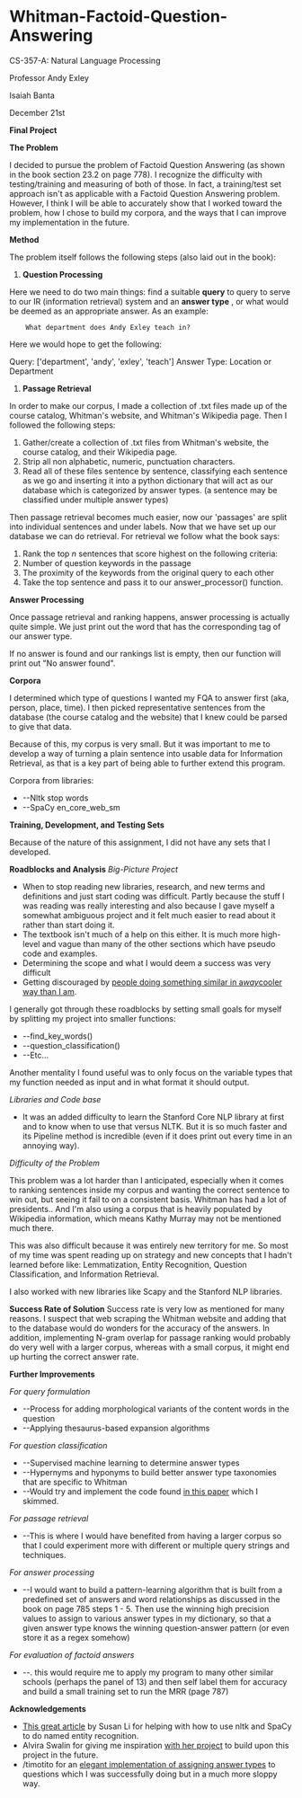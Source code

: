 # Whitman-Factoid-Question-Answering

CS-357-A: Natural Language Processing

Professor Andy Exley

Isaiah Banta

December 21st

**Final Project**

**The Problem**

I decided to pursue the problem of Factoid Question Answering (as shown in the book section 23.2 on page 778). I recognize the difficulty with testing/training and measuring of both of those. In fact, a training/test set approach isn&#39;t as applicable with a Factoid Question Answering problem. However, I think I will be able to accurately show that I worked toward the problem, how I chose to build my corpora, and the ways that I can improve my implementation in the future.

**Method**

The problem itself follows the following steps (also laid out in the book):

1. **Question Processing**

Here we need to do two main things: find a suitable **query** to query to serve to our IR (information retrieval) system and an **answer type** , or what would be deemed as an appropriate answer. As an example:

        What department does Andy Exley teach in?

Here we would hope to get the following:

Query: [&#39;department&#39;, &#39;andy&#39;, &#39;exley&#39;, &#39;teach&#39;]
Answer Type: Location or Department

1. **Passage Retrieval**

In order to make our corpus, I made a collection of .txt files made up of the course catalog, Whitman&#39;s website, and Whitman&#39;s Wikipedia page. Then I followed the following steps:

  1. Gather/create a collection of .txt files from Whitman&#39;s website, the course catalog, and their Wikipedia page.
  2. Strip all non alphabetic, numeric, punctuation characters.
  3. Read all of these files sentence by sentence, classifying each sentence as we go and inserting it into a python dictionary that will act as our database which is categorized by answer types. (a sentence may be classified under multiple answer types)

Then passage retrieval becomes much easier, now our &#39;passages&#39; are split into individual sentences and under labels. Now that we have set up our database we can do retrieval. For retrieval we follow what the book says:

1. Rank the top _n_ sentences that score highest on the following criteria:
  1. Number of question keywords in the passage
  2. The proximity of the keywords from the original query to each other
2. Take the top sentence and pass it to our answer\_processor() function.


**Answer Processing**

Once passage retrieval and ranking happens, answer processing is actually quite simple. We just print out the word that has the corresponding tag of our answer type.

If no answer is found and our rankings list is empty, then our function will print out &quot;No answer found&quot;.



**Corpora**

I determined which type of questions I wanted my FQA to answer first (aka, person, place, time). I then picked representative sentences from the database (the course catalog and the website) that I knew could be parsed to give that data.

Because of this, my corpus is very small. But it was important to me to develop a way of turning a plain sentence into usable data for Information Retrieval, as that is a key part of being able to further extend this program.

Corpora from libraries:

- --Nltk stop words
- --SpaCy en\_core\_web\_sm



**Training, Development, and Testing Sets**

Because of the nature of this assignment, I did not have any sets that I developed.

**Roadblocks and Analysis**
_Big-Picture Project_

- When to stop reading new libraries, research, and new terms and definitions and just start coding was difficult. Partly because the stuff I was reading was really interesting and also because I gave myself a somewhat ambiguous project and it felt much easier to read about it rather than start doing it.
- The textbook isn&#39;t much of a help on this either. It is much more high-level and vague than many of the other sections which have pseudo code and examples.
- Determining the scope and what I would deem a success was very difficult
- Getting discouraged by [people doing something similar in a](https://towardsdatascience.com/building-a-question-answering-system-part-1-9388aadff507)[_way_](https://towardsdatascience.com/building-a-question-answering-system-part-1-9388aadff507)[cooler way than I am](https://towardsdatascience.com/building-a-question-answering-system-part-1-9388aadff507).

I generally got through these roadblocks by setting small goals for myself by splitting my project into smaller functions:

- --find\_key\_words()
- --question\_classification()
- --Etc…

Another mentality I found useful was to only focus on the variable types that my function needed as input and in what format it should output.

_Libraries and Code base_

- It was an added difficulty to learn the Stanford Core NLP library at first and to know when to use that versus NLTK. But it is so much faster and its Pipeline method is incredible (even if it does print out every time in an annoying way).

_Difficulty of the Problem_

This problem was a lot harder than I anticipated, especially when it comes to ranking sentences inside my corpus and wanting the correct sentence to win out, but seeing it fail to on a consistent basis. Whitman has had a lot of presidents.. And I&#39;m also using a corpus that is heavily populated by Wikipedia information, which means Kathy Murray may not be mentioned much there.

This was also difficult because it was entirely new territory for me. So most of my time was spent reading up on strategy and new concepts that I hadn&#39;t learned before like: Lemmatization, Entity Recognition, Question Classification, and Information Retrieval.

I also worked with new libraries like Scapy and the Stanford NLP libraries.

**Success Rate of Solution**
Success rate is very low as mentioned for many reasons. I suspect that web scraping the Whitman website and adding that to the database would do wonders for the accuracy of the answers. In addition, implementing N-gram overlap for passage ranking would probably do very well with a larger corpus, whereas with a small corpus, it might end up hurting the correct answer rate.

**Further Improvements**

_For query formulation_

- --Process for adding morphological variants of the content words in the question
- --Applying thesaurus-based expansion algorithms

_For question classification_

- --Supervised machine learning to determine answer types
- --Hypernyms and hyponyms to build better answer type taxonomies that are specific to Whitman
- --Would try and implement the code found [in this paper](https://www.aclweb.org/anthology/C16-1116/) which I skimmed.

_For passage retrieval_

- --This is where I would have benefited from having a larger corpus so that I could experiment more with different or multiple query strings and techniques.

_For answer processing_

- --I would want to build a pattern-learning algorithm that is built from a predefined set of answers and word relationships as discussed in the book on page 785 steps 1 - 5. Then use the winning high precision values to assign to various answer types in my dictionary, so that a given answer type knows the winning question-answer pattern (or even store it as a regex somehow)

_For evaluation of factoid answers_

- --. this would require me to apply my program to many other similar schools (perhaps the panel of 13) and then self label them for accuracy and build a small training set to run the MRR (page 787)



**Acknowledgements**

- [This great article](https://towardsdatascience.com/named-entity-recognition-with-nltk-and-spacy-8c4a7d88e7da) by Susan Li for helping with how to use nltk and SpaCy to do named entity recognition.
- Alvira Swalin for giving me inspiration [with her project](https://towardsdatascience.com/building-a-question-answering-system-part-1-9388aadff507) to build upon this project in the future.
- /timotito for an [elegant implementation of assigning answer types](https://github.com/timotito/NLP-Question-Answer-System) to questions which I was successfully doing but in a much more sloppy way.
